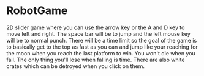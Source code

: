 # RobotGame
2D slider game where you can use the arrow key or the A and D key to move left and right.
The space bar will be to jump and the left mouse key will be to normal punch. 
There will be a time limit so the goal of the game is to basically get to the top as fast as you can and jump like your reaching for the moon when you reach the last platform to win. You won't die when you fall. The only thing you'll lose when falling is time. There are also white crates which can be detroyed when you click on them.
